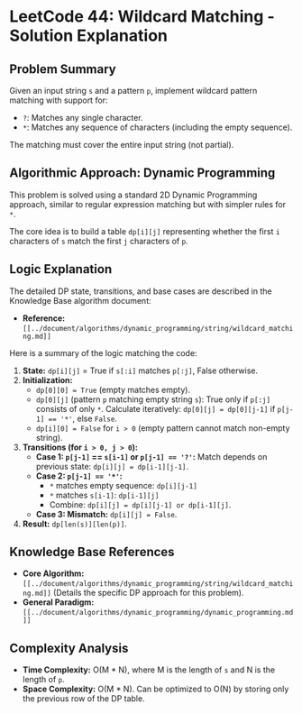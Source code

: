 # LeetCode 44: Wildcard Matching - Solution Explanation

## Problem Summary

Given an input string `s` and a pattern `p`, implement wildcard pattern matching with support for:
*   `?`: Matches any single character.
*   `*`: Matches any sequence of characters (including the empty sequence).

The matching must cover the entire input string (not partial).

## Algorithmic Approach: Dynamic Programming

This problem is solved using a standard 2D Dynamic Programming approach, similar to regular expression matching but with simpler rules for `*`.

The core idea is to build a table `dp[i][j]` representing whether the first `i` characters of `s` match the first `j` characters of `p`.

## Logic Explanation

The detailed DP state, transitions, and base cases are described in the Knowledge Base algorithm document:

*   **Reference:** `[[../document/algorithms/dynamic_programming/string/wildcard_matching.md]]`

Here is a summary of the logic matching the code:

1.  **State:** `dp[i][j]` = True if `s[:i]` matches `p[:j]`, False otherwise.
2.  **Initialization:**
    *   `dp[0][0] = True` (empty matches empty).
    *   `dp[0][j]` (pattern `p` matching empty string `s`): True only if `p[:j]` consists of only `*`. Calculate iteratively: `dp[0][j] = dp[0][j-1]` if `p[j-1] == '*'`, else `False`.
    *   `dp[i][0] = False` for `i > 0` (empty pattern cannot match non-empty string).
3.  **Transitions (for `i > 0, j > 0`):**
    *   **Case 1: `p[j-1]` == `s[i-1]` or `p[j-1] == '?'`:** Match depends on previous state: `dp[i][j] = dp[i-1][j-1]`.
    *   **Case 2: `p[j-1] == '*'`:**
        *   `*` matches empty sequence: `dp[i][j-1]`
        *   `*` matches `s[i-1]`: `dp[i-1][j]`
        *   Combine: `dp[i][j] = dp[i][j-1] or dp[i-1][j]`.
    *   **Case 3: Mismatch:** `dp[i][j] = False`.
4.  **Result:** `dp[len(s)][len(p)]`.

## Knowledge Base References

*   **Core Algorithm:** `[[../document/algorithms/dynamic_programming/string/wildcard_matching.md]]` (Details the specific DP approach for this problem).
*   **General Paradigm:** `[[../document/algorithms/dynamic_programming/dynamic_programming.md]]`

## Complexity Analysis

*   **Time Complexity:** O(M * N), where M is the length of `s` and N is the length of `p`.
*   **Space Complexity:** O(M * N). Can be optimized to O(N) by storing only the previous row of the DP table. 